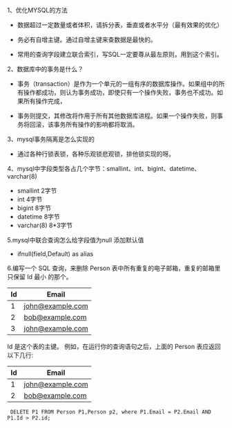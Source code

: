 1、优化MYSQL的方法
- 数据超过一定数量或者体积，请拆分表，垂直或者水平分（最有效果的优化）

- 务必有自增主键。通过自增主键来查数据是最快的。

- 常用的查询字段建立联合索引，写SQL一定要尊从最左原则，用到这个索引。

2、数据库中的事务是什么？
- 事务（transaction）是作为一个单元的一组有序的数据库操作。如果组中的所有操作都成功，则认为事务成功，即使只有一个操作失败，事务也不成功。如果所有操作完成，

- 事务则提交，其修改将作用于所有其他数据库进程。如果一个操作失败，则事务将回滚，该事务所有操作的影响都将取消。

3、mysql事务隔离是怎么实现的
- 通过各种行锁表锁，各种乐观锁悲观锁，排他锁实现的呀。

4、mysql中字段类型各占几个字节：smallint、int、bigint、datetime、varchar(8)
- smallint 2字节
- int 4字节
- bigint 8字节
- datetime 8字节
- varchar(8) 8*3字节

5.mysql中联合查询怎么给字段值为null 添加默认值

- ifnull(field,Default) as alias

6.编写一个 SQL 查询，来删除 Person 表中所有重复的电子邮箱，重复的邮箱里只保留 Id 最小 的那个。

| Id | Email            |
|----|------------------|
| 1  | john@example.com |
| 2  | bob@example.com  |
| 3  | john@example.com |

Id 是这个表的主键。
例如，在运行你的查询语句之后，上面的 Person 表应返回以下几行:

| Id | Email            |
|----|------------------|
| 1  | john@example.com |
| 2  | bob@example.com  |

` DELETE P1 FROM Person P1,Person p2, where P1.Email = P2.Email AND P1.Id > P2.id;`